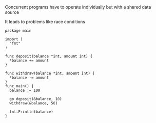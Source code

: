 Concurrent programs have to operate individually but with a shared data source

It leads to problems like race conditions

    package main

    import (
      "fmt"
    )

    func deposit(balance *int, amount int) {
      *balance += amount
    }

    func withdraw(balance *int, amount int) {
      *balance -= amount
    }
    func main() {
      balance := 100

      go deposit(&balance, 10)
      withdraw(&balance, 50)

      fmt.Println(balance)
    }
